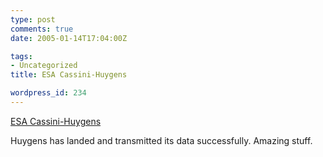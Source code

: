 ```yaml
---
type: post
comments: true
date: 2005-01-14T17:04:00Z

tags:
- Uncategorized
title: ESA Cassini-Huygens

wordpress_id: 234
---
```


[ESA Cassini-Huygens](http://www.esa.int/SPECIALS/Cassini-Huygens/index.html)  

Huygens has landed and transmitted its data successfully. Amazing stuff.
